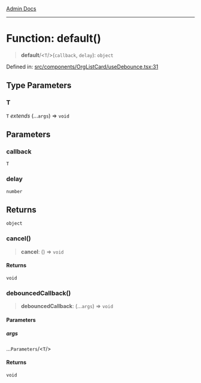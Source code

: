 [Admin Docs](/)

***

# Function: default()

> **default**/<`T`/>(`callback`, `delay`): `object`

Defined in: [src/components/OrgListCard/useDebounce.tsx:31](https://github.com/PalisadoesFoundation/talawa-admin/blob/main/src/components/OrgListCard/useDebounce.tsx#L31)

## Type Parameters

### T

`T` *extends* (...`args`) => `void`

## Parameters

### callback

`T`

### delay

`number`

## Returns

`object`

### cancel()

> **cancel**: () => `void`

#### Returns

`void`

### debouncedCallback()

> **debouncedCallback**: (...`args`) => `void`

#### Parameters

##### args

...`Parameters`/<`T`/>

#### Returns

`void`
